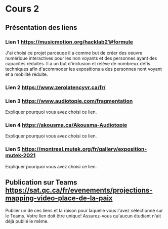 # Cours 2
## Présentation des liens

### Lien 1 https://musicmotion.org/hacklab21#formule

J'ai choisi ce projet parceuqe il a comme but de créer des oeuvre numérique interactives pour les non voyants et des personnes ayant des capacités réduites. Il a un but d'inclusion et relève de nombreux défis techniques afin d'acommoder les expositions a des personnes nont voyant et a mobilité réduite.  

### Lien 2 https://www.zerolatencyvr.ca/fr/


### Lien 3 https://www.audiotopie.com/fragmentation
Expliquer pourquoi vous avez choisi ce lien.  

### Lien 4 https://akousma.ca/Akousma-Audiotopie
Expliquer pourquoi vous avez choisi ce lien. 

### Lien 5 https://montreal.mutek.org/fr/gallery/exposition-mutek-2021
Expliquer pourquoi vous avez choisi ce lien.  

## Publication sur Teams https://sat.qc.ca/fr/evenements/projections-mapping-video-place-de-la-paix
Publier un de ces liens et la raison pour laquelle vous l'avez sélectionné sur le Teams. Votre lien doit être unique! Assurez-vous qu'aucun étudiant n'ait déjà publié le même. 
